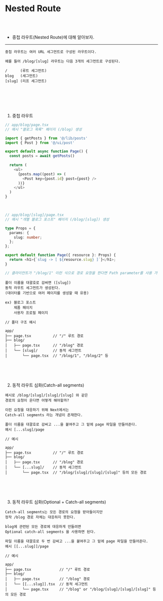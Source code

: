 # Nested Route

<br />
<br />

* 중첩 라우트(Nested Route)에 대해 알아보자.
---

```
중첩 라우트는 여러 URL 세그먼트로 구성된 라우트이다.

예를 들어 /blog/[slug] 라우트는 다음 3개의 세그먼트로 구성된다.

/      (루트 세그먼트)
blog   (세그먼트)
[slug] (리프 세그먼트)
```

<br />
<br />
<br />
<br />

1. 중첩 라우트

```ts
// app/blog/page.tsx
// 예시 "블로그 목록" 페이지 (/blog) 생성

import { getPosts } from '@/lib/posts'
import { Post } from '@/ui/post'

export default async function Page() {
  const posts = await getPosts()
  
  return (
    <ul>
      {posts.map((post) => (
        <Post key={post.id} post={post} />
      ))}
    </ul>
  )
}
```

<br />

```ts
// app/blog/[slug]/page.tsx
// 예시 "개별 블로그 포스트" 페이지 (/blog/[slug]) 생성

type Props = {
  params: {
    slug: number;
  };
};

export default function Page({ resource }: Props) {
  return <h1>{`slug -> [ ${resource.slug} ]`}</h1>;
}

// 클라이언트가 "/blog/1" 이런 식으로 경로 요청을 한다면 Path parameter를 사용 가능하다.
```

```
폴더 이름을 대괄호로 감싸면 ([slug])
동적 라우트 세그먼트가 생성된다.
(데이터를 기반으로 여러 페이지를 생성할 때 유용)

ex) 블로그 포스트
    제품 페이지
    사용자 프로필 페이지
```

```
// 폴더 구조 예시

app/
├── page.tsx          // "/" 루트 경로
├── blog/
│   ├── page.tsx      // "/blog" 경로
│   └── [slug]/       // 동적 세그먼트
│       └── page.tsx  // "/blog/1", "/blog/2" 등
```

<br />
<br />
<br />

2. 동적 라우트 심화(Catch-all segments)

```
예시로 /blog/[slug]/[slug]/[slug] 와 같은
경로의 요청이 온다면 어떻게 해야할까?

이런 요청을 대응하기 위해 Next에서는
Catch-all segments 라는 개념이 존재한다.

폴더 이름을 대괄호로 감싸고 ...을 붙여주고 그 밑에 page 파일을 만들어준다.
예시 [...slug]/page
```

```
// 예시

app/
├── page.tsx          // "/" 루트 경로
├── blog/
│   ├── page.tsx      // "/blog" 경로
│   └── [...slug]/    // 동적 세그먼트
│       └── page.tsx  // "/blog/[slug]/[slug]/[slug]" 등의 모든 경로
```

<br />
<br />
<br />

3. 동적 라우트 심화(Optional + Catch-all segments)

```
Catch-all segments는 모든 경로의 요청을 받아들이지만
정작 /blog 경로 자체는 대응하지 못한다.

blog에 관련된 모든 경로에 대응하게 만들려면
Optional catch-all segments 을 사용하면 된다.

파일 이름을 대괄호로 두 번 감싸고 ...을 붙여주고 그 밑에 page 파일을 만들어준다.
예시 [[...slug]]/page
```

```
// 예시

app/
├── page.tsx             // "/" 루트 경로
├── blog/
│   ├── page.tsx         // "/blog" 경로
│   └── [[...slug]].tsx  // 동적 세그먼트
│       └── page.tsx     // "/blog" or "/blog/[slug]/[slug]/[slug]" 등의 모든 경로
```

